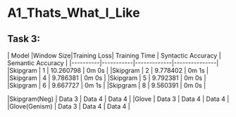# A1_Thats_What_I_Like
## Task 3:
| Model    |Window Size|Training Loss| Training Time | Syntactic Accuracy | Semantic Accuracy |
|----------|-----------|-------------|---------------|
|Skipgram   | 1        |   10.260798 |       0m 0s   |
|Skipgram   | 2        |   9.778402  |       0m 1s   |
|Skipgram   | 4        |   9.786381  |       0m 0s   |
|Skipgram   | 5        |   9.792381  |       0m 0s   |
|Skipgram   | 6        |   9.667727  |       0m 1s   |
|Skipgram   | 8        |   9.560391  |       0m 0s   |


|Skipgram(Neg)   | Data 3   | Data 4   | Data 4   |
|Glove    | Data 3   | Data 4   | Data 4   |
|Glove(Genism)   | Data 3   | Data 4   | Data 4   |



